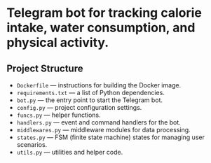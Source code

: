 # Telegram bot for tracking calorie intake, water consumption, and physical activity.
## Project Structure

- `Dockerfile` — instructions for building the Docker image.
- `requirements.txt` — a list of Python dependencies.
- `bot.py` — the entry point to start the Telegram bot.
- `config.py` — project configuration settings.
- `funcs.py` — helper functions.
- `handlers.py` — event and command handlers for the bot.
- `middlewares.py` — middleware modules for data processing.
- `states.py` — FSM (finite state machine) states for managing user scenarios.
- `utils.py` — utilities and helper code.
